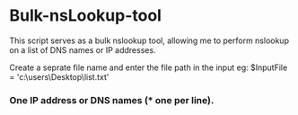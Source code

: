 # Bulk-nsLookup-tool
This script serves as a bulk nslookup tool, allowing me to perform nslookup on a list of DNS names or IP addresses. 

Create a seprate file name and enter the file path in the input eg: $InputFile = 'c:\users\Desktop\list.txt'

### One IP address or DNS names (* one per line).
